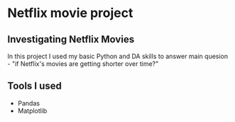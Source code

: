 # Netflix movie project

## Investigating Netflix Movies

In this project I used my basic Python and DA skills to answer main quesion - "if Netflix's movies are getting shorter over time?"

## Tools I used

* Pandas
* Matplotlib

